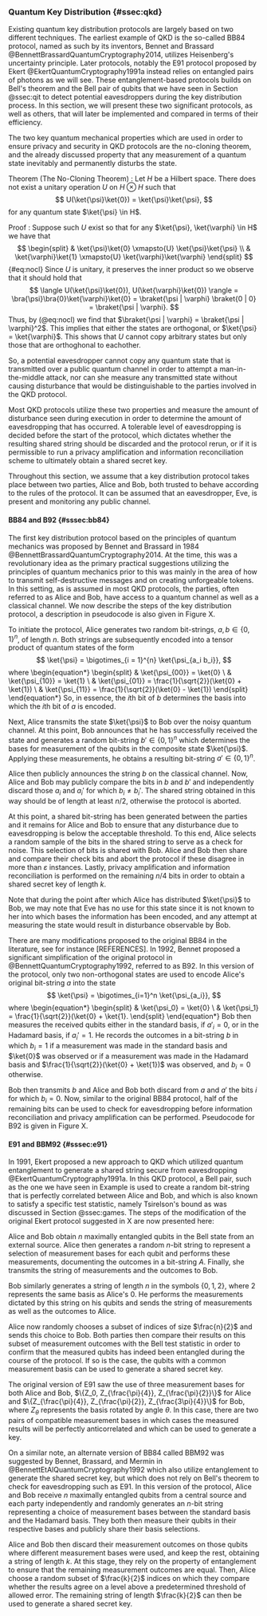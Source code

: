 ### Quantum Key Distribution {#ssec:qkd}

Existing quantum key distribution protocols are largely based on two different
techniques. The earliest example of QKD is the so-called BB84 protocol, named
as such by its inventors, Bennet and Brassard
@BennettBrassardQuantumCryptography2014, utilizes Heisenberg's uncertainty
principle. Later protocols, notably the E91 protocol proposed by Ekert
@EkertQuantumCryptography1991a instead relies on entangled pairs of photons as
we will see. These entanglement-based protocols builds on Bell's theorem and
the Bell pair of qubits that we have seen in Section @ssec:qit to detect
potential eavesdroppers during the key distribution process. In this section,
we will present these two significant protocols, as well as others, that will
later be implemented and compared in terms of their efficiency.

The two key quantum mechanical properties which are used in order to ensure
privacy and security in QKD protocols are the no-cloning theorem, and the
already discussed property that any measurement of a quantum state inevitably
and permanently disturbs the state. 

Theorem (The No-Cloning Theorem)
:   Let $H$ be a Hilbert space. There does not exist a unitary operation $U$ 
    on $H \otimes H$ such that 
    $$
    U(\ket{\psi}\ket{0}) = \ket{\psi}\ket{\psi},
    $$ 
    for any quantum state $\ket{\psi} \in H$.

Proof
:   Suppose such $U$ exist so that for any $\ket{\psi}, \ket{\varphi} \in H$ 
    we have that
    $$
        \begin{split}
            & \ket{\psi}\ket{0} \xmapsto{U} \ket{\psi}\ket{\psi} \\
            & \ket{\varphi}\ket{1} \xmapsto{U} \ket{\varphi}\ket{\varphi}
        \end{split}
    $$ {#eq:nocl}
    Since $U$ is unitary, it preserves the inner product so we observe that it
    should hold that 
    $$
    \langle U(\ket{\psi}\ket{0}), U(\ket{\varphi}\ket{0}) \rangle
    = \bra{\psi}\bra{0}\ket{\varphi}\ket{0}
    = \braket{\psi | \varphi} \braket{0 | 0}
    = \braket{\psi | \varphi}.
    $$ 
    Thus, by (@eq:nocl) we find that $\braket{\psi | \varphi} = \braket{\psi |
    \varphi}^2$. This implies that either the states are orthogonal, or
    $\ket{\psi} = \ket{\varphi}$. This shows that $U$ cannot copy arbitrary
    states but only those that are orthoghonal to eachother.

So, a potential eavesdropper cannot copy any quantum state that is transmitted
over a public quantum channel in order to attempt a man-in-the-middle attack, nor
can she measure any transmitted state without causing disturbance that would be 
distinguishable to the parties involved in the QKD protocol.

Most QKD protocols utilize these two properties and measure the amount of
disturbance seen during execution in order to determine the amount of
eavesdropping that has occurred. A tolerable level of eavesdropping is decided
before the start of the protocol, which dictates whether the resulting shared
string should be discarded and the protocol rerun, or if it is permissible to
run a privacy amplification and information reconciliation scheme to ultimately
obtain a shared secret key.

Throughout this section, we assume that a key distribution protocol takes place
between two parties, Alice and Bob, both trusted to behave according to the
rules of the protocol. It can be assumed that an eavesdropper, Eve, is present
and monitoring any public channel.

#### BB84 and B92 {#sssec:bb84}

The first key distribution protocol based on the principles of quantum
mechanics was proposed by Bennet and Brassard in 1984
@BennettBrassardQuantumCryptography2014. At the time, this was a revolutionary
idea as the primary practical suggestions utilizing the principles of quantum
mechanics prior to this was mainly in the area of how to transmit
self-destructive messages and on creating unforgeable tokens. In this setting,
as is assumed in most QKD protocols, the parties, often referred to as Alice
and Bob, have access to a quantum channel as well as a classical channel. We
now describe the steps of the key distribution protocol, a description in
pseudocode is also given in Figure X. 

To initiate the protocol, Alice generates two random bit-strings, $a, b \in
\{0, 1\}^{n}$, of length $n$. Both strings are subsequently encoded into a
tensor product of quantum states of the form
$$
\ket{\psi} = \bigotimes_{i = 1}^{n} \ket{\psi_{a_i b_i}},
$$ 
where
\begin{equation*}
    \begin{split}
        & \ket{\psi_{00}} = \ket{0} \\
        & \ket{\psi_{10}} = \ket{1} \\
        & \ket{\psi_{01}} = \frac{1}{\sqrt{2}}(\ket{0} + \ket{1}) \\
        & \ket{\psi_{11}} = \frac{1}{\sqrt{2}}(\ket{0} - \ket{1})
    \end{split}
\end{equation*}
So, in essence, the $i$th bit of $b$ determines the basis into which the
$i$th bit of $a$ is encoded.

Next, Alice transmits the state $\ket{\psi}$ to Bob over the noisy quantum
channel. At this point, Bob announces that he has successfully received the
state and generates a random bit-string $b' \in \{0, 1\}^n$ which determines
the bases for measurement of the qubits in the composite state $\ket{\psi}$.
Applying these measurements, he obtains a resulting bit-string $a' \in \{0,
1\}^n$. 

Alice then publicly announces the string $b$ on the classical channel. Now,
Alice and Bob may publicly compare the bits in $b$ and $b'$ and independently
discard those $a_i$ and $a_i'$ for which $b_i \neq b_i'$. The shared string
obtained in this way should be of length at least $n / 2$, otherwise the
protocol is aborted.

At this point, a shared bit-string has been generated between the parties and
it remains for Alice and Bob to ensure that any disturbance due to
eavesdropping is below the acceptable threshold. To this end, Alice selects
a random sample of the bits in the shared string to serve as a check for noise.
This selection of bits is shared with Bob. Alice and Bob then share and compare
their check bits and abort the protocol if these disagree in more than
$\varepsilon$ instances. Lastly, privacy amplification and information reconciliation
is performed on the remaining $n / 4$ bits in order to obtain a shared secret
key of length $k$.

Note that during the point after which Alice has distributed $\ket{\psi}$ to
Bob, we may note that Eve has no use for this state since it is not known to
her into which bases the information has been encoded, and any attempt at
measuring the state would result in disturbance observable by Bob.

There are many modifications proposed to the original BB84 in the literature,
see for instance [REFERENCES]. In 1992, Bennet proposed a significant
simplification of the original protocol in @BennettQuantumCryptography1992,
referred to as B92. In this version of the protocol, only two non-orthogonal
states are used to encode Alice's original bit-string $a$ into the state
$$
\ket{\psi} = \bigotimes_{i=1}^n \ket{\psi_{a_i}},
$$ 
where
\begin{equation*}
    \begin{split}
        & \ket{\psi_0} = \ket{0} \\
        & \ket{\psi_1} = \frac{1}{\sqrt{2}}(\ket{0} + \ket{1}.
    \end{split}
\end{equation*}
Bob then measures the received qubits either in the standard basis, if $a'_i =
0$, or in the Hadamard basis, if $a_i' = 1$. He records the outcomes in a
bit-string $b$ in which $b_i = 1$ if a measurement was made in the standard
basis and $\ket{0}$ was observed or if a measurement was made in the Hadamard
basis and $\frac{1}{\sqrt{2}}(\ket{0} + \ket{1})$ was observed, and $b_i = 0$
otherwise.

Bob then transmits $b$ and Alice and Bob both discard from $a$ and $a'$ the
bits $i$ for which $b_i = 0$. Now, similar to the original BB84 protocol, half
of the remaining bits can be used to check for eavesdropping before information
reconciliation and privacy amplification can be performed. Pseudocode for B92
is given in Figure X.

#### E91 and BBM92 {#sssec:e91}

In 1991, Ekert proposed a new approach to QKD which utilized quantum
entanglement to generate a shared string secure from eavesdropping
@EkertQuantumCryptography1991a. In this QKD protocol, a Bell pair, such as the
one we have seen in Example [](#ex:bell) is used to create a random bit-string that
is perfectly correlated between Alice and Bob, and which is also known to
satisfy a specific test statistic, namely Tsirelson's bound as was discussed in
Section @ssec:games. The steps of the modification of the original Ekert
protocol suggested in X are now presented here:

Alice and Bob obtain $n$ maximally entangled qubits in the Bell state from an
external source. Alice then generates a random $n$-bit string to represent a
selection of measurement bases for each qubit and performs these measurements,
documenting the outcomes in a bit-string $A$. Finally, she transmits the string
of measurements and the outcomes to Bob.

Bob similarly generates a string of length $n$ in the symbols $\{0, 1, 2\}$, where
2 represents the same basis as Alice's 0. He performs the measurements dictated 
by this string on his qubits and sends the string of measurements as well as the
outcomes to Alice.

Alice now randomly chooses a subset of indices of size $\frac{n}{2}$ and sends
this choice to Bob. Both parties then compare their results on this subset of
measurement outcomes with the Bell test statistic in order to confirm that the
measured qubits has indeed been entangled during the course of the protocol. If
so is the case, the qubits with a common measurement basis can be used to
generate a shared secret key.

The original version of E91 saw the use of three measurement bases for both
Alice and Bob, $\{Z_0, Z_{\frac{\pi}{4}}, Z_{\frac{\pi}{2}}\}$ for Alice and
$\{Z_{\frac{\pi}{4}}, Z_{\frac{\pi}{2}}, Z_{\frac{3\pi}{4}}\}$ for Bob, where
$Z_{\theta}$ represents the basis rotated by angle $\theta$. In this case,
there are two pairs of compatible measurement bases in which cases the measured
results will be perfectly anticorrelated and which can be used to generate a
key.

On a similar note, an alternate version of BB84 called BBM92 was suggested by
Bennet, Brassard, and Mermin in @BennettEtAlQuantumCryptography1992 which also
utilize entanglement to generate the shared secret key, but which does not rely
on Bell's theorem to check for eavesdropping such as E91. In this version of
the protocol, Alice and Bob receive $n$ maximally entangled qubits from a
central source and each party independently and randomly generates an $n$-bit
string representing a choice of measurement bases between the standard basis
and the Hadamard basis. They both then measure their qubits in their respective
bases and publicly share their basis selections. 

Alice and Bob then discard their measurement outcomes on those qubits where
different measurement bases were used, and keep the rest, obtaining a string of
length $k$. At this stage, they rely on the property of entanglement to ensure
that the remaining measurement outcomes are equal. Then, Alice choose a random
subset of $\frac{k}{2}$ indices on which they compare whether the results agree
on a level above a predetermined threshold of allowed error. The remaining
string of length $\frac{k}{2}$ can then be used to generate a shared secret
key.
